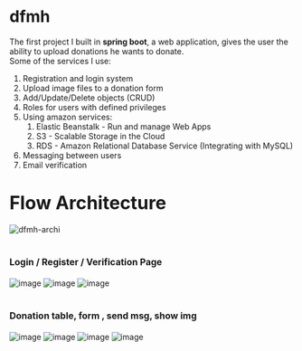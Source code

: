 # dfmh
The first project I built in **spring boot**, a web application, gives the user the ability to upload donations he wants to donate.\
Some of the services I use:

  1. Registration and login system
  2. Upload image files to a donation form
  3. Add/Update/Delete objects (CRUD)
  4. Roles for users with defined privileges
  5. Using amazon services:
      1. Elastic Beanstalk - Run and manage Web Apps
      2. S3 - Scalable Storage in the Cloud
      3. RDS - Amazon Relational Database Service (Integrating with MySQL)
  6. Messaging between users
  7. Email verification

#  <font size=6>Flow Architecture</font> 

![dfmh-archi](https://user-images.githubusercontent.com/86965496/175935459-94b64bc8-4b65-483f-970b-37431ea7d9ea.png)

#  <font size=3>Login / Register / Verification Page</font> 
![image](https://user-images.githubusercontent.com/86965496/176013280-ed4ce6eb-4787-410d-8fb3-a950f94bee85.png)
![image](https://user-images.githubusercontent.com/86965496/176013722-5d75951d-30e1-4b3f-9581-66dcba151986.png)
![image](https://user-images.githubusercontent.com/86965496/176013797-2e1da8b8-3b21-4e6b-8963-b18ab8f6eee0.png)
#  <font size=3>Donation table, form , send msg, show img</font> 
![image](https://user-images.githubusercontent.com/86965496/176016303-4ddcd781-907e-4987-923c-dd0473694371.png)
![image](https://user-images.githubusercontent.com/86965496/176016452-5b5386bd-d964-4bbd-a70e-b16e7c94f61c.png)
![image](https://user-images.githubusercontent.com/86965496/176016508-758f78f9-f009-4158-b90d-c934406da3ca.png)
![image](https://user-images.githubusercontent.com/86965496/176016560-5ce5c11e-4081-41b6-b949-ea2ee4a66eb1.png)
